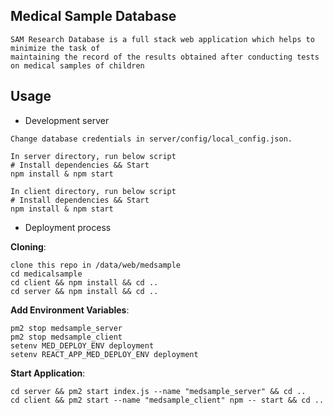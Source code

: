 ## Medical Sample Database
	SAM Research Database is a full stack web application which helps to minimize the task of                                                                                 maintaining the record of the results obtained after conducting tests on medical samples of children 
## Usage

 - Development server
```
Change database credentials in server/config/local_config.json.
```

```
In server directory, run below script
# Install dependencies && Start
npm install & npm start
```

```
In client directory, run below script
# Install dependencies && Start
npm install & npm start
```
- Deployment process

**Cloning**:
```
clone this repo in /data/web/medsample
cd medicalsample
cd client && npm install && cd ..
cd server && npm install && cd ..
```

**Add Environment Variables**:
```
pm2 stop medsample_server
pm2 stop medsample_client
setenv MED_DEPLOY_ENV deployment
setenv REACT_APP_MED_DEPLOY_ENV deployment
```
**Start Application**:
```
cd server && pm2 start index.js --name "medsample_server" && cd ..
cd client && pm2 start --name "medsample_client" npm -- start && cd ..

```
